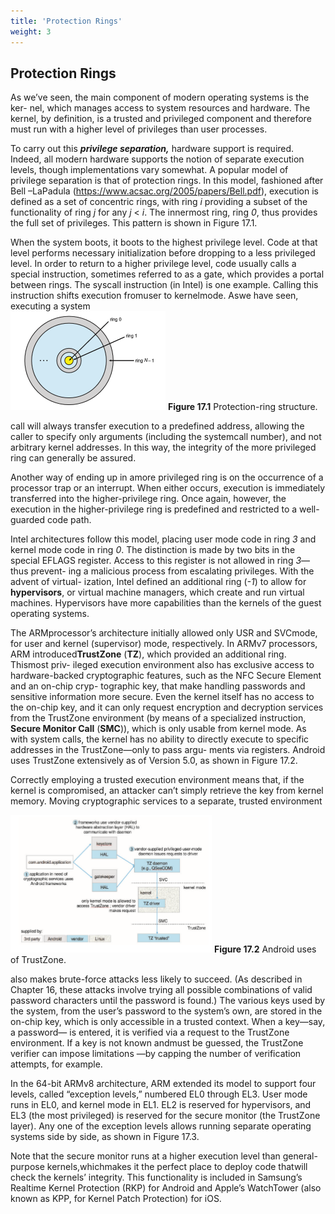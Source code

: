 ```yaml
---
title: 'Protection Rings'
weight: 3
---
```


## Protection Rings

As we’ve seen, the main component of modern operating systems is the ker- nel, which manages access to system resources and hardware. The kernel, by definition, is a trusted and privileged component and therefore must run with a higher level of privileges than user processes.

To carry out this **_privilege separation,_** hardware support is required. Indeed, all modern hardware supports the notion of separate execution levels, though implementations vary somewhat. A popular model of privilege separation is that of protection rings. In this model, fashioned after Bell –LaPadula (https://www.acsac.org/2005/papers/Bell.pdf), execution is defined as a set of concentric rings, with ring _i_ providing a subset of the functionality of ring _j_ for any _j_ < _i_. The innermost ring, ring _0_, thus provides the full set of privileges. This pattern is shown in Figure 17.1.

When the system boots, it boots to the highest privilege level. Code at that level performs necessary initialization before dropping to a less privileged level. In order to return to a higher privilege level, code usually calls a special instruction, sometimes referred to as a gate, which provides a portal between rings. The syscall instruction (in Intel) is one example. Calling this instruction shifts execution fromuser to kernelmode. Aswe have seen, executing a system  
![Alt text](image-11.png)
**Figure 17.1** Protection-ring structure.

call will always transfer execution to a predefined address, allowing the caller to specify only arguments (including the systemcall number), and not arbitrary kernel addresses. In this way, the integrity of the more privileged ring can generally be assured.

Another way of ending up in amore privileged ring is on the occurrence of a processor trap or an interrupt. When either occurs, execution is immediately transferred into the higher-privilege ring. Once again, however, the execution in the higher-privilege ring is predefined and restricted to a well-guarded code path.

Intel architectures follow this model, placing user mode code in ring _3_ and kernel mode code in ring _0_. The distinction is made by two bits in the special EFLAGS register. Access to this register is not allowed in ring _3_—thus prevent- ing a malicious process from escalating privileges. With the advent of virtual- ization, Intel defined an additional ring (_\-1_) to allow for **hypervisors**, or virtual machine managers, which create and run virtual machines. Hypervisors have more capabilities than the kernels of the guest operating systems.

The ARMprocessor’s architecture initially allowed only USR and SVCmode, for user and kernel (supervisor) mode, respectively. In ARMv7 processors, ARM introduced**TrustZone** (**TZ**), which provided an additional ring. Thismost priv- ileged execution environment also has exclusive access to hardware-backed cryptographic features, such as the NFC Secure Element and an on-chip cryp- tographic key, that make handling passwords and sensitive information more secure. Even the kernel itself has no access to the on-chip key, and it can only request encryption and decryption services from the TrustZone environment (by means of a specialized instruction, **Secure Monitor Call** (**SMC**)), which is only usable from kernel mode. As with system calls, the kernel has no ability to directly execute to specific addresses in the TrustZone—only to pass argu- ments via registers. Android uses TrustZone extensively as of Version 5.0, as shown in Figure 17.2.

Correctly employing a trusted execution environment means that, if the kernel is compromised, an attacker can’t simply retrieve the key from kernel memory. Moving cryptographic services to a separate, trusted environment  


![Alt text](image-12.png)
**Figure 17.2** Android uses of TrustZone.

also makes brute-force attacks less likely to succeed. (As described in Chapter 16, these attacks involve trying all possible combinations of valid password characters until the password is found.) The various keys used by the system, from the user’s password to the system’s own, are stored in the on-chip key, which is only accessible in a trusted context. When a key—say, a password— is entered, it is verified via a request to the TrustZone environment. If a key is not known andmust be guessed, the TrustZone verifier can impose limitations —by capping the number of verification attempts, for example.

In the 64-bit ARMv8 architecture, ARM extended its model to support four levels, called “exception levels,” numbered EL0 through EL3. User mode runs in EL0, and kernel mode in EL1. EL2 is reserved for hypervisors, and EL3 (the most privileged) is reserved for the secure monitor (the TrustZone layer). Any one of the exception levels allows running separate operating systems side by side, as shown in Figure 17.3.

Note that the secure monitor runs at a higher execution level than general- purpose kernels,whichmakes it the perfect place to deploy code thatwill check the kernels’ integrity. This functionality is included in Samsung’s Realtime Kernel Protection (RKP) for Android and Apple’s WatchTower (also known as KPP, for Kernel Patch Protection) for iOS.

